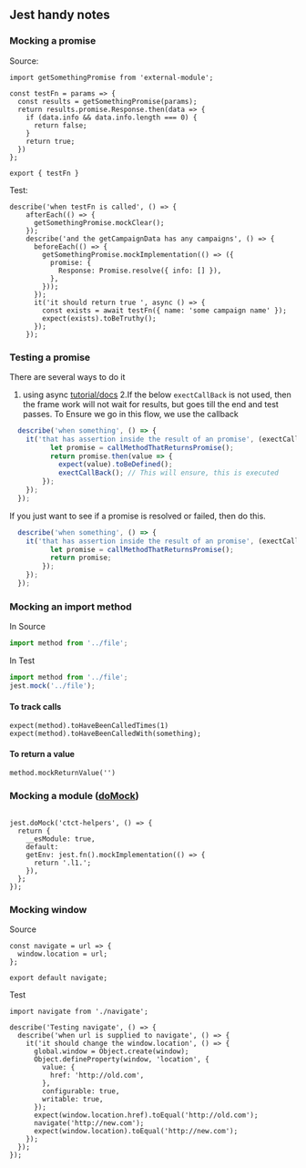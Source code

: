 ## Jest handy notes

### Mocking a promise
Source:
```
import getSomethingPromise from 'external-module';

const testFn = params => {
  const results = getSomethingPromise(params);
  return results.promise.Response.then(data => {
    if (data.info && data.info.length === 0) {
      return false;
    }
    return true;
  })
};

export { testFn }
```
Test:
```
describe('when testFn is called', () => {
    afterEach(() => {
      getSomethingPromise.mockClear();
    });
    describe('and the getCampaignData has any campaigns', () => {
      beforeEach(() => {
        getSomethingPromise.mockImplementation(() => ({
          promise: {
            Response: Promise.resolve({ info: [] }),
          },
        }));
      });
      it('it should return true ', async () => {
        const exists = await testFn({ name: 'some campaign name' });
        expect(exists).toBeTruthy();
      });
    });
```
### Testing a promise

There are several ways to do it 
1. using async [tutorial/docs](https://jestjs.io/docs/en/tutorial-async)
2.If the below `exectCallBack` is not used, then the frame work will not wait for results, but goes till the end and test passes. To Ensure we go in this flow, we use the callback
```js
  describe('when something', () => {
    it('that has assertion inside the result of an promise', (exectCallBack) => {
          let promise = callMethodThatReturnsPromise();
          return promise.then(value => {
            expect(value).toBeDefined();
            exectCallBack(); // This will ensure, this is executed
        });
    });
  });
```

If you just want to see if a promise is resolved or failed, then do this.
```js
  describe('when something', () => {
    it('that has assertion inside the result of an promise', (exectCallBack) => {
          let promise = callMethodThatReturnsPromise();
          return promise;
        });
    });
  });
```

### Mocking an import method

In Source
```js
import method from '../file';
```
In Test
```js
import method from '../file';
jest.mock('../file');
```
#### To track calls
```
expect(method).toHaveBeenCalledTimes(1)
expect(method).toHaveBeenCalledWith(something);
```

#### To return a value
```
method.mockReturnValue('')
```

### Mocking a module ([doMock](https://jestjs.io/docs/en/jest-object#jestdomockmodulename-factory-options))
```

jest.doMock('ctct-helpers', () => {
  return {
    __esModule: true,
    default: 
    getEnv: jest.fn().mockImplementation(() => {
      return '.l1.';
    }),
  };
});
```

### Mocking window

Source
```
const navigate = url => {
  window.location = url;
};

export default navigate;
```


Test
```
import navigate from './navigate';

describe('Testing navigate', () => {
  describe('when url is supplied to navigate', () => {
    it('it should change the window.location', () => {
      global.window = Object.create(window);
      Object.defineProperty(window, 'location', {
        value: {
          href: 'http://old.com',
        },
        configurable: true,
        writable: true,
      });
      expect(window.location.href).toEqual('http://old.com');
      navigate('http://new.com');
      expect(window.location).toEqual('http://new.com');
    });
  });
});

```
